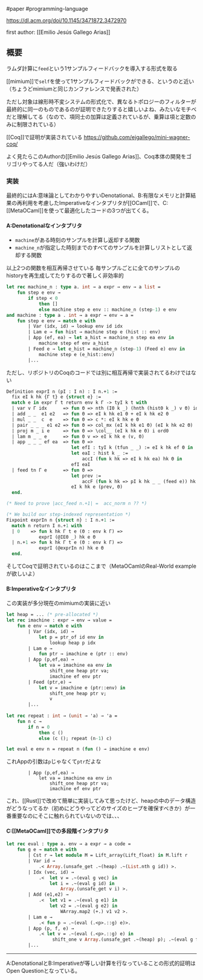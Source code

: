 #paper #programming-language 

https://dl.acm.org/doi/10.1145/3471872.3472970

first author: [[Emilio Jesús Gallego Arias]]

## 概要

ラムダ計算に`feed`という1サンプルフィードバックを導入する形式を取る

[[mimium]]で`self`を使って1サンプルフィードバックができる、というのと近い（ちょうどmimiumと同じカンファレンスで発表された）

ただし対象は線形時不変システムの形式化で、異なるトポロジーのフィルターが最終的に同一のものであるのが証明できたりすると嬉しいよね、みたいなモチベだと理解してる（なので、項同士の加算は定義されているが、乗算は項と定数のみに制限されている）


[[Coq]]で証明が実装されている https://github.com/ejgallego/mini-wagner-coq/

よく見たらこのAuthorの[[Emilio Jesús Gallego Arias]]、Coq本体の開発をゴリゴリやってる人だ（強いわけだ）



### 実装

最終的にはA:意味論としてわかりやすいDenotational、B:有限なメモリと計算結果の再利用を考慮したImperativeなインタプリタが[[OCaml]]で、C:[[MetaOCaml]]を使って最適化したコードの3つが出てくる。

#### A:Denotationalなインタプリタ

- `machine`がある時刻のサンプルを計算し返却する関数
- `machine_n`が指定した時刻までのすべてのサンプルを計算しリストとして返却する関数

以上2つの関数を相互再帰させている
毎サンプルごとに全てのサンプルのhistoryを再生成してたりするので著しく非効率的

```ocaml
let rec machine_n : type a. int → a expr → env → a list = 
	fun step e env → 
		if step < 0 
			then [] 
			else machine step e env :: machine_n (step-1) e env 
and machine : type a . int → a expr → env → a = 
	fun step e env → match e with 
		| Var (idx, id) → lookup env id idx 
		| Lam e → fun hist → machine step e (hist :: env) 
		| App (ef, ea) → let a_hist = machine_n step ea env in 
			machine step ef env a_hist 
		| Feed e → let e_hist = machine_n (step-1) (Feed e) env in 
			machine step e (e_hist::env) 
		|...
```

ただし、リポジトリのCoqのコードでは別に相互再帰で実装されてるわけではない

```ocaml
Definition exprI n (pI : I n) : I n.+1 :=
  fix eI k hk {Γ t} e {struct e} :=
  match e in expr Γ t return env k Γ -> tyI k t with
  | var v Γ idx      => fun Θ => nth (I0 k _) (hnth (hist0 k _) v Θ) idx
  | add _ _  e1 e2   => fun Θ => eI k hk e1 Θ + eI k hk e2 Θ
  | mul _ _  c  e    => fun Θ => c *: eI k hk e Θ
  | pair _ _ _ e1 e2 => fun Θ => col_mx (eI k hk e1 Θ) (eI k hk e2 Θ)
  | proj m _ i e     => fun Θ => \col__ (eI k hk e Θ) i ord0
  | lam m _ _ e      => fun Θ v => eI k hk e (v, Θ)
  | app _ _ _ ef ea  => fun Θ =>
                        let efI : tyI k (tfun _ _) := eI k hk ef Θ in
                        let eaI : hist k _ :=
                            accI (fun k hk => eI k hk ea) hk Θ in
                        efI eaI
  | feed tn Γ e      => fun Θ =>
                        let prev :=
                            accF (fun k hk => pI k hk _ _ (feed e)) hk Θ in
                        eI k hk e (prev, Θ)
  end.

(* Need to prove |acc_feed n.+1| =  acc_norm n ?? *)

(* We build our step-indexed representation *)
Fixpoint exprIn n {struct n} : I n.+1 :=
  match n return I n.+1 with
  | 0    => fun k hk Γ t e (Θ : env k Γ) =>
            exprI (@IE0 _) hk e Θ
  | n.+1 => fun k hk Γ t e (Θ : env k Γ) =>
            exprI (@exprIn n) hk e Θ
  end.

```

そしてCoqで証明されているのはここまで（MetaOCamlのReal-World exampleが欲しいよ）

#### B:Imperativeなインタプリタ

この実装が多分現在のmimiumの実装に近い

```ocaml
let heap = ... (* pre-allocated *) 
let rec imachine : expr → env → value = 
	fun e env → match e with 
		| Var (idx, id) → 
			let p = ptr_of id env in 
				lookup heap p idx 
		| Lam e → 
			fun ptr → imachine e (ptr :: env) 
		| App (p,ef,ea) → 
			let va = imachine ea env in 
				shift_one heap ptr va; 
				imachine ef env ptr 
		| Feed (ptr,e) → 
			let v = imachine e (ptr::env) in 
				shift_one heap ptr v; 
				v 
		|... 
		
let rec repeat : int → (unit → 'a) → 'a = 
	fun n c → 
		if n = 0
			then c () 
			else (c (); repeat (n-1) c) 

let eval e env n = repeat n (fun () → imachine e env)
```

これAppの引数は`p`じゃなくて`ptr`だよな

```ocaml:10-13
		| App (p,ef,ea) → 
			let va = imachine ea env in 
				shift_one heap ptr va; 
				imachine ef env ptr 
```

これ、[[Rust]]で改めて簡単に実装してみて思ったけど、heapの中のデータ構造がどうなってるか（初めにどうやってどのサイズのヒープを確保すべきか）が一番重要なのにそこに触れられていないのでは、、、

#### C:[[MetaOCaml]]での多段階インタプリタ

```ocaml
let rec eval : type a. env → a expr → a code = 
	fun g e → match e with 
		| Cst r → let module M = Lift_array(Lift_float) in M.lift r 
		| Var id → 
			.< Array.(unsafe_get .~(heap) .~(List.nth g id)) >. 
		| Idx (vec, id) → 
			.<  let v = .~(eval g vec) in 
				let i = .~(eval g id) in 
					Array.(unsafe_get v i) >. 
		| Add (e1,e2) → 
			.<  let v1 = .~(eval g e1) in 
				let v2 = .~(eval g e2) in 
					WArray.map2 (+.) v1 v2 >. 
		| Lam e → 
			.< fun p → .~(eval (.<p>.::g) e)>. 
		| App (p, f, e) → 
			.< let v = .~(eval (.<p>.::g) e) in
				 shift_one v Array.(unsafe_get .~(heap) p); .~(eval g f) p >. 
		|...
```

---

A:DenotationalとB:Imperativeが等しい計算を行なっていることの形式的証明はOpen Questionとなっている。
